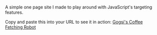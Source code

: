 A simple one page site I made to play around with JavaScript's targeting features.

Copy and paste this into your URL to see it in action:
<a href="gogsii.github.io">Gogsi's Coffee Fetching Robot</a>
